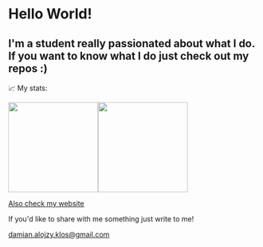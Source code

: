 # Hello World!
I'm a student really passionated about what I do. If you want to know what I do just check out my repos :) 
---
📈 My stats:

<img height="180em" src="https://github-readme-stats.vercel.app/api?username=alojzy231&show_icons=true&hide_border=true&&count_private=true&include_all_commits=true" /><img height="180em" src="https://github-readme-stats.vercel.app/api/top-langs/?username=alojzy231&layout=compact" />



<a href="https://damian-klos-resume.vercel.app/">Also check my website<a/>

If you'd like to share with me something just write to me!
  
<a href="mailto:damian.alojzy.klos@gmail.com">damian.alojzy.klos@gmail.com</a>

<!--
**alojzy231/alojzy231** is a ✨ _special_ ✨ repository because its `README.md` (this file) appears on your GitHub profile.

Here are some ideas to get you started:

- 🔭 I’m currently working on ...
- 🌱 I’m currently learning ...
- 👯 I’m looking to collaborate on ...
- 🤔 I’m looking for help with ...
- 💬 Ask me about ...
- 📫 How to reach me: ...
- 😄 Pronouns: ...
- ⚡ Fun fact: ...
-->
